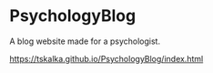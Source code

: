 # PsychologyBlog
A blog website made for a psychologist.

https://tskalka.github.io/PsychologyBlog/index.html
